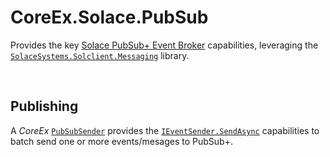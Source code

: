 ﻿# CoreEx.Solace.PubSub

Provides the key [Solace PubSub+ Event Broker](https://solace.com/products/event-broker/) capabilities, leveraging the [`SolaceSystems.Solclient.Messaging`](https://docs.solace.com/API/Messaging-APIs/dotNet-API/net-api-home.htm) library.

<br/>

## Publishing

A _CoreEx_ [`PubSubSender`](./PubSub/PubSubSender.cs) provides the [`IEventSender.SendAsync`](../CoreEx/Events/IEventSender.cs) capabilities to batch send one or more events/mesages to PubSub+.

<br/>